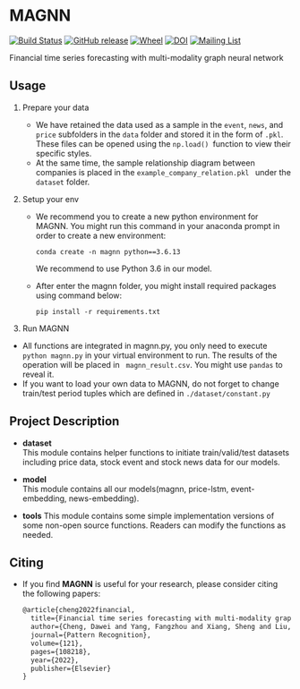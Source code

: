 # MAGNN

[![Build Status](https://travis-ci.org/RaRe-Technologies/gensim.svg?branch=develop)](https://travis-ci.org/RaRe-Technologies/gensim)
[![GitHub release](https://img.shields.io/github/release/rare-technologies/gensim.svg?maxAge=3600)](https://github.com/RaRe-Technologies/gensim/releases)
[![Wheel](https://img.shields.io/pypi/wheel/gensim.svg)](https://pypi.python.org/pypi/gensim)
[![DOI](https://zenodo.org/badge/DOI/10.13140/2.1.2393.1847.svg)](https://doi.org/10.13140/2.1.2393.1847)
[![Mailing List](https://img.shields.io/badge/-Mailing%20List-brightgreen.svg)](http：//www.seek-data.com)

Financial time series forecasting with multi-modality graph neural network


## Usage

1. Prepare your data

   * We have retained the data used as a sample in the ```event```, ```news```, and ```price``` subfolders in the ```data``` folder and stored it in the form of ```.pkl```. These files can be opened using the ```np.load() ```function to view their specific styles.
   * At the same time, the sample relationship diagram between companies is placed in the ```example_company_relation.pkl ``` under the``` dataset``` folder. 

2. Setup your env

   * We recommend you to create a new python environment for MAGNN. You might run this command in your anaconda prompt in order to create a new environment:

     ``` 
     conda create -n magnn python==3.6.13
     ```

     We recommend to use Python 3.6 in our model. 

   * After enter the magnn folder, you might install required packages using command below:

     ``` 
     pip install -r requirements.txt
     ```

3. Run MAGNN

* All functions are integrated in magnn.py, you only need to execute ```python magnn.py``` in your virtual environment to run. The results of the operation will be placed in ``` magnn_result.csv```. You might use ```pandas``` to reveal it.
* If you want to load your own data to MAGNN, do not forget to change train/test period tuples which are defined in ```./dataset/constant.py```

## Project Description
- **dataset**  
   This module contains helper functions to initiate train/valid/test datasets including price data, stock event and stock news data for our models.
   
- **model**  
   This module contains all our models(magnn, price-lstm, event-embedding, news-embedding).
   
- **tools**
	This module contains some simple implementation versions of some non-open source functions. Readers can modify the functions as needed.

## Citing

* If you find **MAGNN** is useful for your research, please consider citing the following papers:

    ``` latex
	@article{cheng2022financial,
	  title={Financial time series forecasting with multi-modality graph neural network},
	  author={Cheng, Dawei and Yang, Fangzhou and Xiang, Sheng and Liu, Jin},
	  journal={Pattern Recognition},
	  volume={121},
	  pages={108218},
	  year={2022},
	  publisher={Elsevier}
	}

